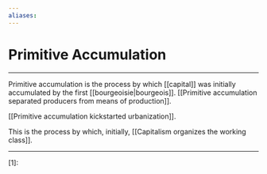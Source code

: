 ```yaml
---
aliases: 
---
```

# Primitive Accumulation
---
Primitive accumulation is the process by which [[capital]] was initially accumulated by the first [[bourgeoisie|bourgeois]]. [[Primitive accumulation separated producers from means of production]]. 

[[Primitive accumulation kickstarted urbanization]]. 

This is the process by which, initially, [[Capitalism organizes the working class]]. 

---
[1]: 
